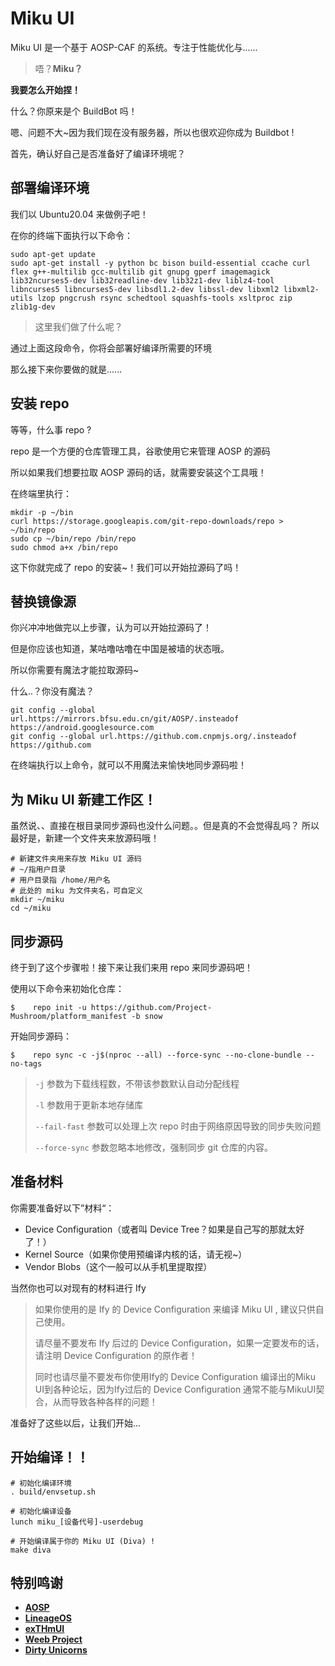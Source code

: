 # Miku UI

Miku UI 是一个基于 AOSP-CAF 的系统。专注于性能优化与......

> 唔？**Miku？**

**我要怎么开始捏！**

什么？你原来是个 BuildBot 吗！

嗯、问题不大~因为我们现在没有服务器，所以也很欢迎你成为 Buildbot !

首先，确认好自己是否准备好了编译环境呢？

## 部署编译环境

我们以 Ubuntu20.04 来做例子吧！

在你的终端下面执行以下命令：
```shell
sudo apt-get update
sudo apt-get install -y python bc bison build-essential ccache curl flex g++-multilib gcc-multilib git gnupg gperf imagemagick lib32ncurses5-dev lib32readline-dev lib32z1-dev liblz4-tool libncurses5 libncurses5-dev libsdl1.2-dev libssl-dev libxml2 libxml2-utils lzop pngcrush rsync schedtool squashfs-tools xsltproc zip zlib1g-dev
```

>  这里我们做了什么呢？

通过上面这段命令，你将会部署好编译所需要的环境

那么接下来你要做的就是......

## 安装 repo

等等，什么事 repo ?

repo 是一个方便的仓库管理工具，谷歌使用它来管理 AOSP 的源码

所以如果我们想要拉取 AOSP 源码的话，就需要安装这个工具哦！

在终端里执行：

```shell
mkdir -p ~/bin
curl https://storage.googleapis.com/git-repo-downloads/repo > ~/bin/repo
sudo cp ~/bin/repo /bin/repo
sudo chmod a+x /bin/repo
```
这下你就完成了 repo 的安装~！我们可以开始拉源码了吗！

替换镜像源
----------

你兴冲冲地做完以上步骤，认为可以开始拉源码了！

但是你应该也知道，某咕噜咕噜在中国是被墙的状态哦。

所以你需要有魔法才能拉取源码~

什么..？你没有魔法？

```shell
git config --global url.https://mirrors.bfsu.edu.cn/git/AOSP/.insteadof https://android.googlesource.com
git config --global url.https://github.com.cnpmjs.org/.insteadof https://github.com
```
在终端执行以上命令，就可以不用魔法来愉快地同步源码啦！


为 Miku UI 新建工作区！
------------------

虽然说、、直接在根目录同步源码也没什么问题。。但是真的不会觉得乱吗？
所以最好是，新建一个文件夹来放源码哦！

```shell
# 新建文件夹用来存放 Miku UI 源码
# ~/指用户目录
# 用户目录指 /home/用户名
# 此处的 miku 为文件夹名，可自定义
mkdir ~/miku
cd ~/miku
```

同步源码
------------


终于到了这个步骤啦！接下来让我们来用 repo 来同步源码吧！

使用以下命令来初始化仓库：

```shell
$    repo init -u https://github.com/Project-Mushroom/platform_manifest -b snow
```

开始同步源码：

```shell
$    repo sync -c -j$(nproc --all) --force-sync --no-clone-bundle --no-tags
```
> `-j` 参数为下载线程数，不带该参数默认自动分配线程
>
> `-l` 参数用于更新本地存储库
>
> `--fail-fast` 参数可以处理上次 repo 时由于网络原因导致的同步失败问题
>
> `--force-sync` 参数忽略本地修改，强制同步 git 仓库的内容。

## 准备材料

你需要准备好以下”材料“：

- Device Configuration（或者叫 Device Tree？如果是自己写的那就太好了！）
- Kernel Source（如果你使用预编译内核的话，请无视~）
- Vendor Blobs（这个一般可以从手机里提取捏）

当然你也可以对现有的材料进行 Ify

> 如果你使用的是 Ify 的 Device Configuration 来编译 Miku UI , 建议只供自己使用。
>
> 请尽量不要发布 Ify 后过的 Device Configuration，如果一定要发布的话，请注明 Device Configuration 的原作者！
>
> 同时也请尽量不要发布你使用Ify的 Device Configuration 编译出的Miku UI到各种论坛，因为Ify过后的 Device Configuration 通常不能与MikuUI契合，从而导致各种各样的问题！

准备好了这些以后，让我们开始...

## 开始编译！！

```shell
# 初始化编译环境
. build/envsetup.sh

# 初始化编译设备
lunch miku_[设备代号]-userdebug

# 开始编译属于你的 Miku UI (Diva) !
make diva
```


特别鸣谢
-------
 * [**AOSP**](https://android.googlesource.com)
 * [**LineageOS**](https://github.com/LineageOS)
 * [**exTHmUI**](https://github.com/exthmui)
 * [**Weeb Project**](https://github.com/WeebProject)
 * [**Dirty Unicorns**](https://github.com/DirtyUnicorns)
